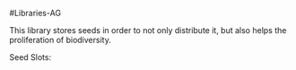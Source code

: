 #Libraries-AG 

This library stores seeds in order to not only distribute it, but also helps the proliferation of biodiversity. 

Seed Slots: